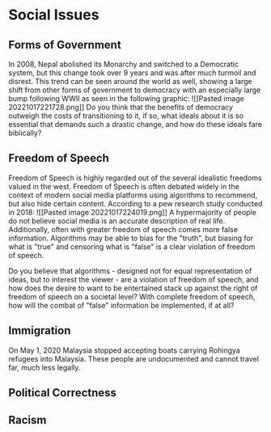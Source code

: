 # Social Issues
## Forms of Government
In 2008, Nepal abolished its Monarchy and switched to a Democratic system, but this change took over 9 years and was after much turmoil and disrest. This trend can be seen around the world as well, showing a large shift from other forms of government to democracy with an especially large bump following WWII as seen in the following graphic:
![[Pasted image 20221017221728.png]]
Do you think that the benefits of democracy outweigh the costs of transitioning to it, if so, what ideals about it is so essential that demands such a drastic change, and how do these ideals fare biblically?

## Freedom of Speech
Freedom of Speech is highly regarded out of the several idealistic freedoms valued in the west. Freedom of Speech is often debated widely in the context of modern social media platforms using algorithms to recommend, but also hide certain content. According to a pew research study conducted in 2018:
![[Pasted image 20221017224019.png]]
A hypermajority of people do not believe social media is an accurate description of real life. Additionally, often with greater freedom of speech comes more false information. Algorithms may be able to bias for the "truth", but biasing for what is "true" and censoring what is "false" is a clear violation of freedom of speech.

Do you believe that algorithms - designed not for equal representation of ideas, but to interest the viewer - are a violation of freedom of speech, and how does the desire to want to be entertained stack up against the right of freedom of speech on a societal level? With complete freedom of speech, how will the combat of "false" information be implemented, if at all?

## Immigration
On May 1, 2020 Malaysia stopped accepting boats carrying Rohingya refugees into Malaysia. These people are undocumented and cannot travel far, much less legally. 

## Political Correctness


## Racism

